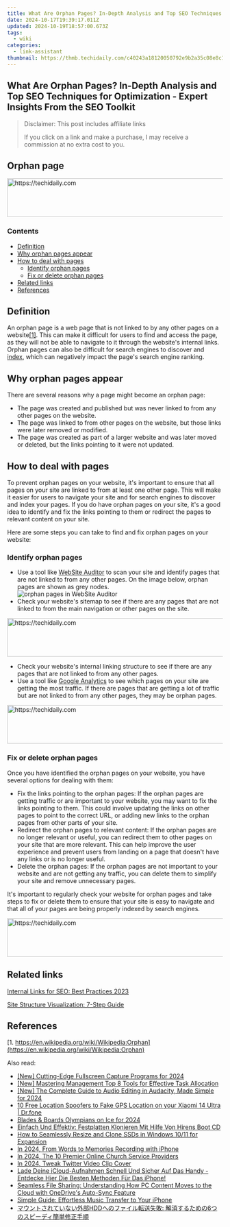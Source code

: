 ```yaml
---
title: What Are Orphan Pages? In-Depth Analysis and Top SEO Techniques for Optimization - Expert Insights From the SEO Toolkit
date: 2024-10-17T19:39:17.011Z
updated: 2024-10-19T18:57:00.673Z
tags:
  - wiki
categories:
  - link-assistant
thumbnail: https://thmb.techidaily.com/c40243a18120050792e9b2a35c08e8c187a7242ae42c21363a9149298cc2eac3.jpg
---
```


## What Are Orphan Pages? In-Depth Analysis and Top SEO Techniques for Optimization - Expert Insights From the SEO Toolkit

>  Disclaimer: This post includes affiliate links
>
>  If you click on a link and make a purchase, I may receive a commission at no extra cost to you.
>

## Orphan page

<!-- affiliate ads begin -->
<a href="https://appsumo.8odi.net/c/5597632/2132161/7443" target="_top" id="2132161">
  <img src="//a.impactradius-go.com/display-ad/7443-2132161" border="0" alt="https://techidaily.com" width="728" height="90"/>
</a>
<img height="0" width="0" src="https://appsumo.8odi.net/i/5597632/2132161/7443" style="position:absolute;visibility:hidden;" border="0" />
<!-- affiliate ads end -->

### Contents

* [Definition](https://tools.techidaily.com/link-assistant/products/)
* [Why orphan pages appear](https://tools.techidaily.com/link-assistant/products/)
* [How to deal with pages](https://tools.techidaily.com/link-assistant/products/)  
   * [Identify orphan pages](https://tools.techidaily.com/link-assistant/products/)  
   * [Fix or delete orphan pages](https://tools.techidaily.com/link-assistant/products/)
* [Related links](https://tools.techidaily.com/link-assistant/products/)
* [References](https://tools.techidaily.com/link-assistant/products/)

## Definition

An orphan page is a web page that is not linked to by any other pages on a website[\[1\]](https://tools.techidaily.com/link-assistant/products/). This can make it difficult for users to find and access the page, as they will not be able to navigate to it through the website's internal links. Orphan pages can also be difficult for search engines to discover and [index](https://tools.techidaily.com/link-assistant/products/), which can negatively impact the page's search engine ranking.

## Why orphan pages appear

There are several reasons why a page might become an orphan page:

* The page was created and published but was never linked to from any other pages on the website.
* The page was linked to from other pages on the website, but those links were later removed or modified.
* The page was created as part of a larger website and was later moved or deleted, but the links pointing to it were not updated.

## How to deal with pages

To prevent orphan pages on your website, it's important to ensure that all pages on your site are linked to from at least one other page. This will make it easier for users to navigate your site and for search engines to discover and index your pages. If you do have orphan pages on your site, it's a good idea to identify and fix the links pointing to them or redirect the pages to relevant content on your site.

Here are some steps you can take to find and fix orphan pages on your website:

### Identify orphan pages

* Use a tool like [WebSite Auditor](https://tools.techidaily.com/link-assistant/products/) to scan your site and identify pages that are not linked to from any other pages. On the image below, orphan pages are shown as grey nodes.  
![orphan pages in WebSite Auditor](https://cdn1.link-assistant.com/thumbs/w696-c1/upload/seowiki/posts/93/op.png)
* Check your website's sitemap to see if there are any pages that are not linked to from the main navigation or other pages on the site.

<!-- affiliate ads begin -->
<a href="https://aligracehair.sjv.io/c/5597632/2006933/19272" target="_top" id="2006933">
  <img src="//a.impactradius-go.com/display-ad/19272-2006933" border="0" alt="https://techidaily.com" width="728" height="90"/>
</a>
<img height="0" width="0" src="https://aligracehair.sjv.io/i/5597632/2006933/19272" style="position:absolute;visibility:hidden;" border="0" />
<!-- affiliate ads end -->

* Check your website's internal linking structure to see if there are any pages that are not linked to from any other pages.
* Use a tool like [Google Analytics](https://analytics.google.com/analytics/web/) to see which pages on your site are getting the most traffic. If there are pages that are getting a lot of traffic but are not linked to from any other pages, they may be orphan pages.

<!-- affiliate ads begin -->
<a href="https://aligracehair.sjv.io/c/5597632/2047366/19272" target="_top" id="2047366">
  <img src="//a.impactradius-go.com/display-ad/19272-2047366" border="0" alt="https://techidaily.com" width="728" height="90"/>
</a>
<img height="0" width="0" src="https://aligracehair.sjv.io/i/5597632/2047366/19272" style="position:absolute;visibility:hidden;" border="0" />
<!-- affiliate ads end -->

### Fix or delete orphan pages

Once you have identified the orphan pages on your website, you have several options for dealing with them:

* Fix the links pointing to the orphan pages: If the orphan pages are getting traffic or are important to your website, you may want to fix the links pointing to them. This could involve updating the links on other pages to point to the correct URL, or adding new links to the orphan pages from other parts of your site.
* Redirect the orphan pages to relevant content: If the orphan pages are no longer relevant or useful, you can redirect them to other pages on your site that are more relevant. This can help improve the user experience and prevent users from landing on a page that doesn't have any links or is no longer useful.
* Delete the orphan pages: If the orphan pages are not important to your website and are not getting any traffic, you can delete them to simplify your site and remove unnecessary pages.

It's important to regularly check your website for orphan pages and take steps to fix or delete them to ensure that your site is easy to navigate and that all of your pages are being properly indexed by search engines.

<!-- affiliate ads begin -->
<a href="https://imp.i357552.net/c/5597632/947750/11832" target="_top" id="947750">
  <img src="//a.impactradius-go.com/display-ad/11832-947750" border="0" alt="https://techidaily.com" width="728" height="90"/>
</a>
<img height="0" width="0" src="https://imp.i357552.net/i/5597632/947750/11832" style="position:absolute;visibility:hidden;" border="0" />
<!-- affiliate ads end -->

## Related links

[Internal Links for SEO: Best Practices 2023](https://tools.techidaily.com/link-assistant/products/)

[Site Structure Visualization: 7-Step Guide](https://tools.techidaily.com/link-assistant/products/)

## References

[1. https://en.wikipedia.org/wiki/Wikipedia:Orphan](https://en.wikipedia.org/wiki/Wikipedia:Orphan)

<ins class="adsbygoogle"
     style="display:block"
     data-ad-format="autorelaxed"
     data-ad-client="ca-pub-7571918770474297"
     data-ad-slot="1223367746"></ins>

<ins class="adsbygoogle"
     style="display:block"
     data-ad-client="ca-pub-7571918770474297"
     data-ad-slot="8358498916"
     data-ad-format="auto"
     data-full-width-responsive="true"></ins>

<span class="atpl-alsoreadstyle">Also read:</span>
<div><ul>
<li><a href="https://screen-capture.techidaily.com/new-cutting-edge-fullscreen-capture-programs-for-2024/"><u>[New] Cutting-Edge Fullscreen Capture Programs for 2024</u></a></li>
<li><a href="https://facebook-video-recording.techidaily.com/new-mastering-management-top-8-tools-for-effective-task-allocation/"><u>[New] Mastering Management Top 8 Tools for Effective Task Allocation</u></a></li>
<li><a href="https://on-screen-recording.techidaily.com/new-the-complete-guide-to-audio-editing-in-audacity-made-simple-for-2024/"><u>[New] The Complete Guide to Audio Editing in Audacity, Made Simple for 2024</u></a></li>
<li><a href="https://android-location.techidaily.com/10-free-location-spoofers-to-fake-gps-location-on-your-xiaomi-14-ultra-drfone-by-drfone-virtual/"><u>10 Free Location Spoofers to Fake GPS Location on your Xiaomi 14 Ultra | Dr.fone</u></a></li>
<li><a href="https://extra-hints.techidaily.com/blades-and-boards-olympians-on-ice-for-2024/"><u>Blades & Boards Olympians on Ice for 2024</u></a></li>
<li><a href="https://win-extraordinary.techidaily.com/einfach-und-effektiv-festplatten-klonieren-mit-hilfe-von-hirens-boot-cd/"><u>Einfach Und Effektiv: Festplatten Klonieren Mit Hilfe Von Hirens Boot CD</u></a></li>
<li><a href="https://win-extraordinary.techidaily.com/how-to-seamlessly-resize-and-clone-ssds-in-windows-1011-for-expansion/"><u>How to Seamlessly Resize and Clone SSDs in Windows 10/11 for Expansion</u></a></li>
<li><a href="https://screen-capture.techidaily.com/in-2024-from-words-to-memories-recording-with-iphone/"><u>In 2024, From Words to Memories Recording with iPhone</u></a></li>
<li><a href="https://some-skills.techidaily.com/in-2024-the-10-premier-online-church-service-providers/"><u>In 2024, The 10 Premier Online Church Service Providers</u></a></li>
<li><a href="https://twitter-videos.techidaily.com/in-2024-tweak-twitter-video-clip-cover/"><u>In 2024, Tweak Twitter Video Clip Cover</u></a></li>
<li><a href="https://win-extraordinary.techidaily.com/lade-deine-icloud-aufnahmen-schnell-und-sicher-auf-das-handy-entdecke-hier-die-besten-methoden-fur-das-iphone/"><u>Lade Deine iCloud-Aufnahmen Schnell Und Sicher Auf Das Handy - Entdecke Hier Die Besten Methoden Für Das iPhone!</u></a></li>
<li><a href="https://win-extraordinary.techidaily.com/seamless-file-sharing-understanding-how-pc-content-moves-to-the-cloud-with-onedrives-auto-sync-feature/"><u>Seamless File Sharing: Understanding How PC Content Moves to the Cloud with OneDrive's Auto-Sync Feature</u></a></li>
<li><a href="https://win-extraordinary.techidaily.com/simple-guide-effortless-music-transfer-to-your-iphone/"><u>Simple Guide: Effortless Music Transfer to Your iPhone</u></a></li>
<li><a href="https://win-extraordinary.techidaily.com/hdd-6/"><u>マウントされていない外部HDDへのファイル転送失敗: 解消するための6つのスピーディ簡単修正手順</u></a></li>
</ul></div>

